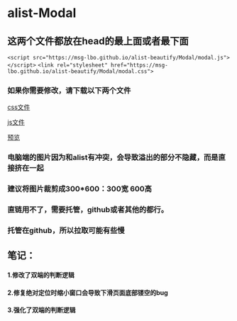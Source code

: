 # alist-Modal
## 这两个文件都放在head的最上面或者最下面
`<script src="https://msg-lbo.github.io/alist-beautify/Modal/modal.js"></script>`
`<link rel="stylesheet" href="https://msg-lbo.github.io/alist-beautify/Modal/modal.css">`

### 如果你需要修改，请下载以下两个文件
[css文件](https://msg-lbo.github.io/alist-Modal/Modal/modal.css)

[js文件](https://msg-lbo.github.io/alist-Modal/Modal/modal.js)

[预览](https://pan.ylmty.cc)
### 电脑端的图片因为和alist有冲突，会导致溢出的部分不隐藏，而是直接挤在一起
### 建议将图片裁剪成300*600：300宽 600高
### 直链用不了，需要托管，github或者其他的都行。
### 托管在github，所以拉取可能有些慢

## 笔记：
#### 1.修改了双端的判断逻辑
#### 2.修复绝对定位时缩小窗口会导致下滑页面底部镂空的bug
#### 3.强化了双端的判断逻辑
